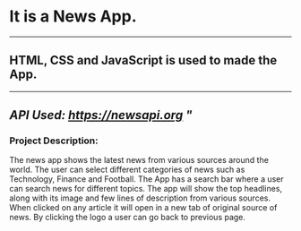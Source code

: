# It is a News App.

---

## HTML, CSS and JavaScript is used to made the App.

---

## _API Used: https://newsapi.org "_

### Project Description:

The news app shows the latest news from various sources around the world. The user can select different categories of news such as Technology,
Finance and Football. The App has a search bar
where a user can search news for different topics.
The app will show the top headlines, along with its
image and few lines of description from various sources. When clicked on any article it will open
in a new tab of original source of news. By clicking
the logo a user can go back to previous page.
